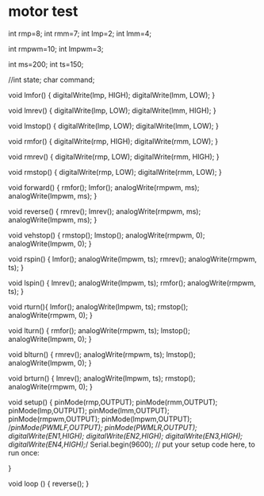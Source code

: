 # motor test
int rmp=8;
int rmm=7;
int lmp=2;
int lmm=4;

int rmpwm=10;
int lmpwm=3;

int ms=200;
int ts=150;

//int state;
char command;

void lmfor() {
  digitalWrite(lmp, HIGH);
  digitalWrite(lmm, LOW);
}

void lmrev() {
  digitalWrite(lmp, LOW);
  digitalWrite(lmm, HIGH);
}

void lmstop() {
  digitalWrite(lmp, LOW);
  digitalWrite(lmm, LOW);
}

void rmfor() {
  digitalWrite(rmp, HIGH);
  digitalWrite(rmm, LOW);
}

void rmrev() {
  digitalWrite(rmp, LOW);
  digitalWrite(rmm, HIGH);
}

void rmstop() {
  digitalWrite(rmp, LOW);
  digitalWrite(rmm, LOW);
}

void forward() {
  rmfor();
  lmfor();
  analogWrite(rmpwm, ms);
  analogWrite(lmpwm, ms);
}

void reverse() {
  rmrev();
  lmrev();
  analogWrite(rmpwm, ms);
  analogWrite(lmpwm, ms);
}

void vehstop() {
  rmstop();
  lmstop();
  analogWrite(rmpwm, 0);
  analogWrite(lmpwm, 0);
}

void rspin() {
  lmfor();
  analogWrite(lmpwm, ts);
  rmrev();
  analogWrite(rmpwm, ts);
}

void lspin() {
  lmrev();
  analogWrite(lmpwm, ts);
  rmfor();
  analogWrite(rmpwm, ts);
}

void rturn(){
  lmfor();
  analogWrite(lmpwm, ts);
  rmstop();
  analogWrite(rmpwm, 0);
}

void lturn() {
  rmfor();
  analogWrite(rmpwm, ts);
  lmstop();
  analogWrite(lmpwm, 0);
}

void blturn() {
  rmrev();
  analogWrite(rmpwm, ts);
  lmstop();
  analogWrite(lmpwm, 0);
}

void brturn() {
  lmrev();
  analogWrite(lmpwm, ts);
  rmstop();
  analogWrite(rmpwm, 0);
}


void setup() {
  pinMode(rmp,OUTPUT);
  pinMode(rmm,OUTPUT);
  pinMode(lmp,OUTPUT);
  pinMode(lmm,OUTPUT);
  pinMode(rmpwm,OUTPUT);
  pinMode(lmpwm,OUTPUT);
  /*pinMode(PWMLF,OUTPUT);
  pinMode(PWMLR,OUTPUT);
  digitalWrite(EN1,HIGH);
  digitalWrite(EN2,HIGH);
  digitalWrite(EN3,HIGH);
  digitalWrite(EN4,HIGH);*/
  Serial.begin(9600);
  // put your setup code here, to run once:

}

void loop () {
  reverse();
}
